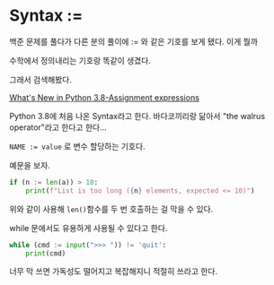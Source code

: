 # Syntax :=

백준 문제를 풀다가 다른 분의 풀이에 := 와 같은 기호를 보게 됐다. 이게 뭘까

수학에서 정의내리는 기호랑 똑같이 생겼다.



그래서 검색해봤다.

[What's New in Python 3.8-Assignment expressions](https://docs.python.org/3/whatsnew/3.8.html#assignment-expressions)

Python 3.8에 처음 나온 Syntax라고 한다. 바다코끼리랑 닮아서 "the walrus operator"라고 한다고 한다...

`NAME := value` 로 변수 할당하는 기호다.



예문을 보자.

```python
if (n := len(a)) > 10:
    print(f"List is too long ({n} elements, expected <= 10)")
```

위와 같이 사용해 `len()`함수를 두 번 호출하는 걸 막을 수 있다.



while 문에서도 유용하게 사용될 수 있다고 한다.

```python
while (cmd := input(">>> ")) != 'quit':
    print(cmd)
```



너무 막 쓰면 가독성도 떨어지고 복잡해지니 적절히 쓰라고 한다.